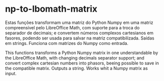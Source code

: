 # np-to-lbomath-matrix

Estas funções transformam uma matriz do Python Numpy em uma matriz compreensível pelo LibreOffice Math, com suporte para a troca do separador de decimais; e convertem números complexos cartesianos em fasores, podendo ser usada para salvar na matriz compatibilizada. Saídas em strings.
Funciona com matrizes do Numpy como entrada.

This functions transforms a Python Numpy matrix in one understandable by the LibreOffice Math, with changing decimals separator support; and convert complex cartesian numbers into phasors, beeing possible to save in the compatible matrix. Outputs a string.
Works whit a Numpy matrix as input.
